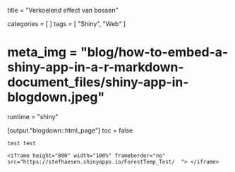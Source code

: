 title = "Verkoelend effect van bossen"

categories = [ ]
tags = [ "Shiny", "Web" ]
# meta_img = "blog/how-to-embed-a-shiny-app-in-a-r-markdown-document_files/shiny-app-in-blogdown.jpeg"
runtime = "shiny"

[output."blogdown::html_page"]
toc = false


```
test test

<iframe height="800" width="100%" frameborder="no" src="https://stefhaesen.shinyapps.io/ForestTemp_Test/  "> </iframe>

